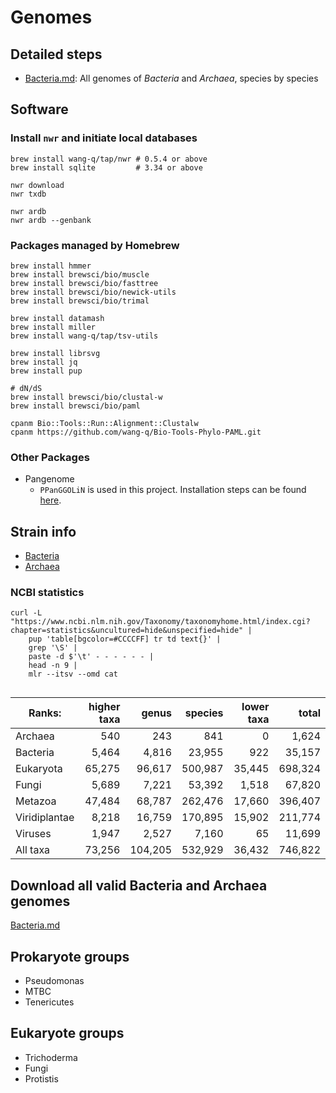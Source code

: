 # Genomes

## Detailed steps

* [Bacteria.md](./Bacteria.md): All genomes of *Bacteria* and *Archaea*, species by species

## Software

### Install `nwr` and initiate local databases

```shell
brew install wang-q/tap/nwr # 0.5.4 or above
brew install sqlite         # 3.34 or above

nwr download
nwr txdb

nwr ardb
nwr ardb --genbank

```

### Packages managed by Homebrew

```shell
brew install hmmer
brew install brewsci/bio/muscle
brew install brewsci/bio/fasttree
brew install brewsci/bio/newick-utils
brew install brewsci/bio/trimal

brew install datamash
brew install miller
brew install wang-q/tap/tsv-utils

brew install librsvg
brew install jq
brew install pup

# dN/dS
brew install brewsci/bio/clustal-w
brew install brewsci/bio/paml

cpanm Bio::Tools::Run::Alignment::Clustalw
cpanm https://github.com/wang-q/Bio-Tools-Phylo-PAML.git

```

### Other Packages

* Pangenome
    * `PPanGGOLiN` is used in this project. Installation steps can be
      found [here](https://github.com/wang-q/dotfiles/blob/master/others.sh).

## Strain info

* [Bacteria](https://www.ncbi.nlm.nih.gov/Taxonomy/Browser/wwwtax.cgi?id=2)
* [Archaea](https://www.ncbi.nlm.nih.gov/Taxonomy/Browser/wwwtax.cgi?id=2157)


### NCBI statistics

```shell
curl -L "https://www.ncbi.nlm.nih.gov/Taxonomy/taxonomyhome.html/index.cgi?chapter=statistics&uncultured=hide&unspecified=hide" |
    pup 'table[bgcolor=#CCCCFF] tr td text{}' |
    grep '\S' |
    paste -d $'\t' - - - - - - |
    head -n 9 |
    mlr --itsv --omd cat


```

| Ranks:        | higher taxa |   genus | species | lower taxa |   total |
|---------------|------------:|--------:|--------:|-----------:|--------:|
| Archaea       |         540 |     243 |     841 |          0 |   1,624 |
| Bacteria      |       5,464 |   4,816 |  23,955 |        922 |  35,157 |
| Eukaryota     |      65,275 |  96,617 | 500,987 |     35,445 | 698,324 |
| Fungi         |       5,689 |   7,221 |  53,392 |      1,518 |  67,820 |
| Metazoa       |      47,484 |  68,787 | 262,476 |     17,660 | 396,407 |
| Viridiplantae |       8,218 |  16,759 | 170,895 |     15,902 | 211,774 |
| Viruses       |       1,947 |   2,527 |   7,160 |         65 |  11,699 |
| All taxa      |      73,256 | 104,205 | 532,929 |     36,432 | 746,822 |

## Download all valid Bacteria and Archaea genomes

[Bacteria.md](./Bacteria.md)

## Prokaryote groups

* Pseudomonas
* MTBC
* Tenericutes

## Eukaryote groups

* Trichoderma
* Fungi
* Protistis
